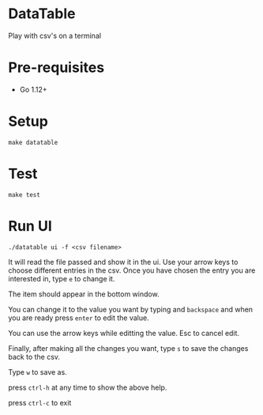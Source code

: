# DataTable

Play with csv's on a terminal

# Pre-requisites

- Go 1.12+ 

# Setup
    
    make datatable

# Test
    
    make test
    
# Run UI

    ./datatable ui -f <csv filename>
    
It will read the file passed and show it in the ui.
Use your arrow keys to choose different entries in the csv.
Once you have chosen the entry you are interested in, type `e` to change it.

The item should appear in the bottom window.

You can change it to the value you want by typing and `backspace` and when you are ready press `enter`
to edit the value.

You can use the arrow keys while editting the value. Esc to cancel edit.

Finally, after making all the changes you want, type `s` to save the changes back to the csv.

Type `w` to save as.

press `ctrl-h` at any time  to show the above help.

press `ctrl-c` to exit
